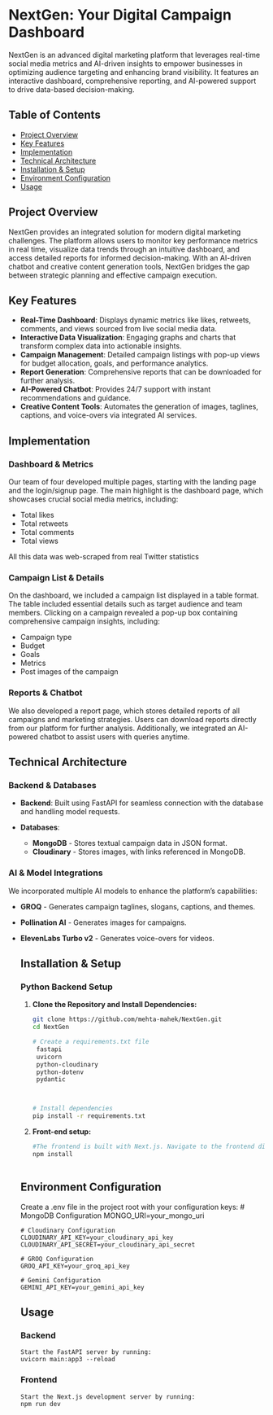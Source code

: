 # NextGen: Your Digital Campaign Dashboard

NextGen is an advanced digital marketing platform that leverages real-time social media metrics and AI-driven insights to empower businesses in optimizing audience targeting and enhancing brand visibility. It features an interactive dashboard, comprehensive reporting, and AI-powered support to drive data-based decision-making.

## Table of Contents
- [Project Overview](#project-overview)
- [Key Features](#key-features)
- [Implementation](#implementation)
- [Technical Architecture](#technical-architecture)
- [Installation & Setup](#installation--setup)
- [Environment Configuration](#environment-configuration)
- [Usage](#usage)

## Project Overview
NextGen provides an integrated solution for modern digital marketing challenges. The platform allows users to monitor key performance metrics in real time, visualize data trends through an intuitive dashboard, and access detailed reports for informed decision-making. With an AI-driven chatbot and creative content generation tools, NextGen bridges the gap between strategic planning and effective campaign execution.

## Key Features

- **Real-Time Dashboard**: Displays dynamic metrics like likes, retweets, comments, and views sourced from live social media data.
- **Interactive Data Visualization**: Engaging graphs and charts that transform complex data into actionable insights.
- **Campaign Management**: Detailed campaign listings with pop-up views for budget allocation, goals, and performance analytics.
- **Report Generation**: Comprehensive reports that can be downloaded for further analysis.
- **AI-Powered Chatbot**: Provides 24/7 support with instant recommendations and guidance.
- **Creative Content Tools**: Automates the generation of images, taglines, captions, and voice-overs via integrated AI services.

## Implementation

### Dashboard & Metrics
Our team of four developed multiple pages, starting with the landing page and the login/signup page. The main highlight is the dashboard page, which showcases crucial social media metrics, including:

- Total likes
- Total retweets
- Total comments
- Total views

All this data was web-scraped from real Twitter statistics 

### Campaign List & Details
On the dashboard, we included a campaign list displayed in a table format. The table included essential details such as target audience and team members. Clicking on a campaign revealed a pop-up box containing comprehensive campaign insights, including:

- Campaign type
- Budget
- Goals
- Metrics
- Post images of the campaign

### Reports & Chatbot
We also developed a report page, which stores detailed reports of all campaigns and marketing strategies. Users can download reports directly from our platform for further analysis. Additionally, we integrated an AI-powered chatbot to assist users with queries anytime.

## Technical Architecture

### Backend & Databases
- **Backend**: Built using FastAPI for seamless connection with the database and handling model requests.

- **Databases**:
  - **MongoDB** - Stores textual campaign data in JSON format.
  - **Cloudinary** - Stores images, with links referenced in MongoDB.

### AI & Model Integrations
We incorporated multiple AI models to enhance the platform’s capabilities:

- **GROQ** - Generates campaign taglines, slogans, captions, and themes.
- **Pollination AI** - Generates images for campaigns.
- **ElevenLabs Turbo v2** - Generates voice-overs for videos.

  ## Installation & Setup
  
  ### Python Backend Setup
  
  1. **Clone the Repository and Install Dependencies:**
  
     ```bash
     git clone https://github.com/mehta-mahek/NextGen.git
     cd NextGen
  
     # Create a requirements.txt file
      fastapi
      uvicorn
      python-cloudinary
      python-dotenv
      pydantic
  
  
  
     # Install dependencies
     pip install -r requirements.txt
  2. **Front-end setup:**
  
      ```bash
      #The frontend is built with Next.js. Navigate to the frontend directory (if separate) and install dependencies:
      npm install
    
  ## Environment Configuration
    Create a .env file in the project root with your configuration keys:
      # MongoDB Configuration
      MONGO_URI=your_mongo_uri
      
      # Cloudinary Configuration
      CLOUDINARY_API_KEY=your_cloudinary_api_key
      CLOUDINARY_API_SECRET=your_cloudinary_api_secret
      
      # GROQ Configuration
      GROQ_API_KEY=your_groq_api_key
      
      # Gemini Configuration
      GEMINI_API_KEY=your_gemini_api_key
  
  ## Usage
    ### Backend
      Start the FastAPI server by running:
      uvicorn main:app3 --reload
  
    ### Frontend
      Start the Next.js development server by running:
      npm run dev
  
